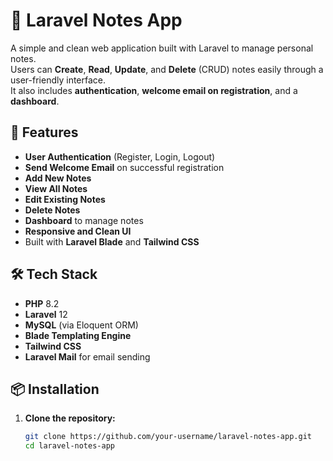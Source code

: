 # 📝 Laravel Notes App

A simple and clean web application built with Laravel to manage personal notes.  
Users can **Create**, **Read**, **Update**, and **Delete** (CRUD) notes easily through a user-friendly interface.  
It also includes **authentication**, **welcome email on registration**, and a **dashboard**.

## 🚀 Features

- **User Authentication** (Register, Login, Logout)
- **Send Welcome Email** on successful registration
- **Add New Notes**
- **View All Notes**
- **Edit Existing Notes**
- **Delete Notes**
- **Dashboard** to manage notes
- **Responsive and Clean UI**
- Built with **Laravel Blade** and **Tailwind CSS**

## 🛠️ Tech Stack

- **PHP** 8.2
- **Laravel** 12
- **MySQL** (via Eloquent ORM)
- **Blade Templating Engine**
- **Tailwind CSS**
- **Laravel Mail** for email sending

## 📦 Installation

1. **Clone the repository:**
   ```bash
   git clone https://github.com/your-username/laravel-notes-app.git
   cd laravel-notes-app
